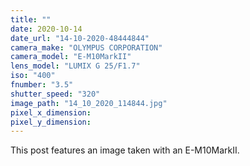 ```yaml
---
title: ""
date: 2020-10-14
date_url: "14-10-2020-48444844"
camera_make: "OLYMPUS CORPORATION"
camera_model: "E-M10MarkII"
lens_model: "LUMIX G 25/F1.7"
iso: "400"
fnumber: "3.5"
shutter_speed: "320"
image_path: "14_10_2020_114844.jpg"
pixel_x_dimension: 
pixel_y_dimension: 
---
```


This post features an image taken with an E-M10MarkII.